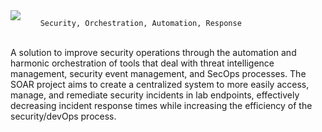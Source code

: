 <img align = "left" src="https://i.imgur.com/g89b9Na.png">

        Security, Orchestration, Automation, Response 
<br>A solution to improve security operations through the automation and harmonic orchestration of tools that deal with threat intelligence management, security event management, and SecOps processes. The SOAR project aims to create a centralized system to more easily access, manage, and remediate security incidents in lab endpoints, effectively decreasing incident response times while increasing the efficiency of the security/devOps process.
 
